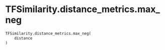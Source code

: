 # TFSimilarity.distance_metrics.max_neg







```python
TFSimilarity.distance_metrics.max_neg(
    distance
)
```



<!-- Placeholder for "Used in" -->
